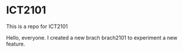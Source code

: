 # ICT2101
This is a repo for ICT2101

Hello, everyone. 
I created a new brach brach2101 to experiment a new feature. 
